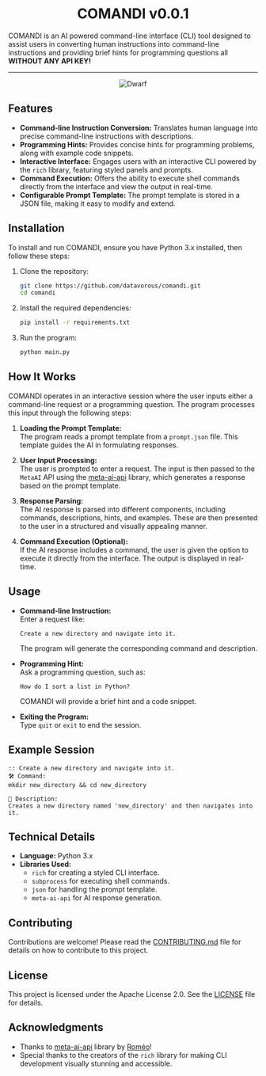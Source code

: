 <div align="center"> 
   
# COMANDI v0.0.1

</div>

COMANDI is an AI powered command-line interface (CLI) tool designed to assist users in converting human instructions into command-line instructions and providing brief hints for programming questions all **WITHOUT ANY API KEY!**

---

<div align="center"> 
<img src="https://raw.githubusercontent.com/datavorous/GrudgePixel/main/demo/cute_.PNG" alt="Dwarf">
</div>

## Features

- **Command-line Instruction Conversion:** Translates human language into precise command-line instructions with descriptions.
- **Programming Hints:** Provides concise hints for programming problems, along with example code snippets.
- **Interactive Interface:** Engages users with an interactive CLI powered by the `rich` library, featuring styled panels and prompts.
- **Command Execution:** Offers the ability to execute shell commands directly from the interface and view the output in real-time.
- **Configurable Prompt Template:** The prompt template is stored in a JSON file, making it easy to modify and extend.

## Installation

To install and run COMANDI, ensure you have Python 3.x installed, then follow these steps:

1. Clone the repository:
   ```bash
   git clone https://github.com/datavorous/comandi.git
   cd comandi
   ```

2. Install the required dependencies:
   ```bash
   pip install -r requirements.txt
   ```

3. Run the program:
   ```bash
   python main.py
   ```

## How It Works

COMANDI operates in an interactive session where the user inputs either a command-line request or a programming question. The program processes this input through the following steps:

1. **Loading the Prompt Template:**  
   The program reads a prompt template from a `prompt.json` file. This template guides the AI in formulating responses.

2. **User Input Processing:**  
   The user is prompted to enter a request. The input is then passed to the `MetaAI` API using the [meta-ai-api](https://github.com/Strvm/meta-ai-api) library, which generates a response based on the prompt template.

3. **Response Parsing:**  
   The AI response is parsed into different components, including commands, descriptions, hints, and examples. These are then presented to the user in a structured and visually appealing manner.

4. **Command Execution (Optional):**  
   If the AI response includes a command, the user is given the option to execute it directly from the interface. The output is displayed in real-time.

## Usage

- **Command-line Instruction:**  
  Enter a request like:
  ```
  Create a new directory and navigate into it.
  ```
  The program will generate the corresponding command and description.

- **Programming Hint:**  
  Ask a programming question, such as:
  ```
  How do I sort a list in Python?
  ```
  COMANDI will provide a brief hint and a code snippet.

- **Exiting the Program:**  
  Type `quit` or `exit` to end the session.

## Example Session

```
:: Create a new directory and navigate into it.
🛠️ Command:
mkdir new_directory && cd new_directory

📄 Description:
Creates a new directory named 'new_directory' and then navigates into it.
```

## Technical Details

- **Language:** Python 3.x
- **Libraries Used:**
  - `rich` for creating a styled CLI interface.
  - `subprocess` for executing shell commands.
  - `json` for handling the prompt template.
  - `meta-ai-api` for AI response generation.

## Contributing

Contributions are welcome! Please read the [CONTRIBUTING.md](CONTRIBUTING.md) file for details on how to contribute to this project.

## License

This project is licensed under the Apache License 2.0. See the [LICENSE](LICENSE) file for details.

## Acknowledgments

- Thanks to [meta-ai-api](https://github.com/Strvm/meta-ai-api) library by [Roméo](https://github.com/Strvm)!
- Special thanks to the creators of the `rich` library for making CLI development visually stunning and accessible. 

